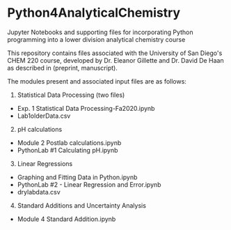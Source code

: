 # Python4AnalyticalChemistry
Jupyter Notebooks and supporting files for incorporating Python programming into a lower division analytical chemistry course

This repository contains files associated with the University of San Diego's CHEM 220 course, developed by Dr. Eleanor Gillette and Dr. David De Haan as described in (preprint, manuscript).

The modules present and associated input files are as follows:
1. Statistical Data Processing (two files)
  * Exp. 1 Statistical Data Processing-Fa2020.ipynb
  * Lab1olderData.csv
2. pH calculations
* Module 2 Postlab calculations.ipynb
* PythonLab #1 Calculating pH.ipynb
3. Linear Regressions 
* Graphing and Fitting Data in Python.ipynb
* PythonLab #2 - Linear Regression and Error.ipynb
* drylabdata.csv
4. Standard Additions and Uncertainty Analysis
* Module 4 Standard Addition.ipynb
